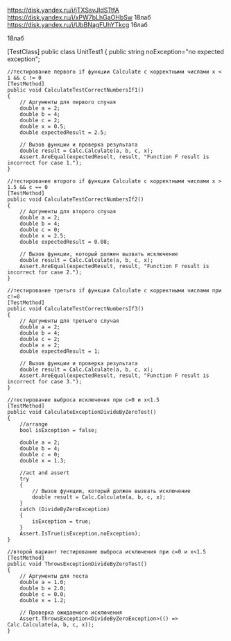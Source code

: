 https://disk.yandex.ru/i/jTXSsvJIdSTtfA        
https://disk.yandex.ru/i/xPW7bLhGaOHbSw        18лаб
https://disk.yandex.ru/i/UbBNagFUhYTkcg        16лаб

18лаб

[TestClass]
public class UnitTest1
{
    public string noException="no expected exception";

    //тестирование первого if функции Calculate с корректными числами x < 1 && c != 0
    [TestMethod]
    public void CalculateTestCorrectNumbersIf1()
    {
        // Аргументы для первого случая
        double a = 2;
        double b = 4;
        double c = 2;
        double x = 0.5;
        double expectedResult = 2.5;

        // Вызов функции и проверка результата
        double result = Calc.Calculate(a, b, c, x);
        Assert.AreEqual(expectedResult, result, "Function F result is incorrect for case 1.");
    }

    //тестирование второго if функции Calculate с корректными числами x > 1.5 && c == 0
    [TestMethod]
    public void CalculateTestCorrectNumbersIf2()
    {
        // Аргументы для второго случая
        double a = 2;
        double b = 4;
        double c = 0;
        double x = 2.5;
        double expectedResult = 0.08;

        // Вызов функции, который должен вызвать исключение
        double result = Calc.Calculate(a, b, c, x);
        Assert.AreEqual(expectedResult, result, "Function F result is incorrect for case 2.");
    }

    //тестирование третьго if функции Calculate с корректными числами при с!=0
    [TestMethod]
    public void CalculateTestCorrectNumbersIf3()
    {
        // Аргументы для третьего случая
        double a = 2;
        double b = 4;
        double c = 2;
        double x = 2;
        double expectedResult = 1;

        // Вызов функции и проверка результата
        double result = Calc.Calculate(a, b, c, x);
        Assert.AreEqual(expectedResult, result, "Function F result is incorrect for case 3.");
    }

    //тестирование выброса исключения при с=0 и x<1.5
    [TestMethod]
    public void CalculateExceptionDivideByZeroTest()
    {
        //arrange
        bool isException = false;
    
        double a = 2;
        double b = 4;
        double c = 0;
        double x = 1.3;
        
        //act and assert
        try
        {
            // Вызов функции, который должен вызвать исключение
            double result = Calc.Calculate(a, b, c, x);
        }
        catch (DivideByZeroException)
        {
            isException = true;
        }
        Assert.IsTrue(isException,noException);         
    }

    //второй вариант тестирование выброса исключения при с=0 и x<1.5
    [TestMethod]
    public void ThrowsExceptionDivideByZeroTest()
    {
        // Аргументы для теста
        double a = 1.0;
        double b = 2.0;
        double c = 0.0;
        double x = 1.2;

        // Проверка ожидаемого исключения
        Assert.ThrowsException<DivideByZeroException>(() => Calc.Calculate(a, b, c, x));
    }
       
